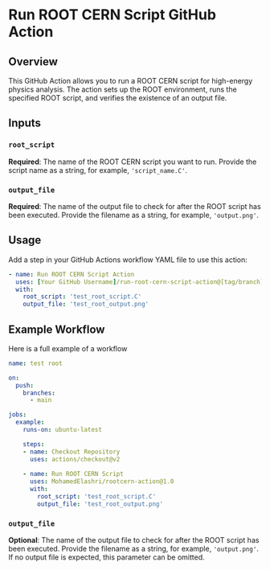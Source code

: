 # Run ROOT CERN Script GitHub Action

## Overview

This GitHub Action allows you to run a ROOT CERN script for high-energy physics analysis. The action sets up the ROOT environment, runs the specified ROOT script, and verifies the existence of an output file.

## Inputs

### `root_script`

**Required**: The name of the ROOT CERN script you want to run. Provide the script name as a string, for example, `'script_name.C'`.

### `output_file`

**Required**: The name of the output file to check for after the ROOT script has been executed. Provide the filename as a string, for example, `'output.png'`.

## Usage

Add a step in your GitHub Actions workflow YAML file to use this action:

```yaml
- name: Run ROOT CERN Script Action
  uses: [Your GitHub Username]/run-root-cern-script-action@[tag/branch]
  with:
    root_script: 'test_root_script.C'
    output_file: 'test_root_output.png'   
```

## Example Workflow


Here is a full example of a workflow

```yaml
name: test root

on:
  push:
    branches:
      - main

jobs:
  example:
    runs-on: ubuntu-latest

    steps:
    - name: Checkout Repository
      uses: actions/checkout@v2
      
    - name: Run ROOT CERN Script
      uses: MohamedElashri/rootcern-action@1.0
      with:
        root_script: 'test_root_script.C'
        output_file: 'test_root_output.png'
```

### `output_file`

**Optional**: The name of the output file to check for after the ROOT script has been executed. Provide the filename as a string, for example, `'output.png'`. If no output file is expected, this parameter can be omitted.



